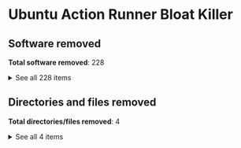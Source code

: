 # Ubuntu Action Runner Bloat Killer

<!-- AUTOGEN:SOFTWARE_REMOVED:START -->
## Software removed

**Total software removed**: 228

<details>
  <summary>See all 228 items</summary>

  * powershell
  * psmisc
  * procps
  * postgresql
  * postgresql-13
  * postgresql-client
  * postgresql-client-13
  * postgresql-client-common
  * postgresql-common
  * powermgmt-base
  * procps
  * publicsuffix
  * ruby
  * r-base
  * r-base-core
  * r-base-dev
  * r-base-html
  * r-cran-boot
  * r-cran-class
  * r-cran-cluster
  * r-cran-codetools
  * r-cran-foreign
  * r-cran-kernsmooth
  * r-cran-lattice
  * r-cran-mass
  * r-cran-matrix
  * r-cran-mgcv
  * r-cran-nlme
  * r-cran-nnet
  * r-cran-rpart
  * r-cran-spatial
  * r-cran-survival
  * r-doc-html
  * r-recommended
  * ruby-dev
  * ruby-did-you-mean
  * ruby-full
  * ruby-minitest
  * ruby-net-telnet
  * ruby-power-assert
  * ruby-test-unit
  * rubygems-integration
  * ghc-9.0.1
  * azure-cli
  * google-cloud-sdk
  * adoptopenjdk-11-hotspot
  * libgl1-mesa-dri
  * hhvm
  * google-chrome-stable
  * firefox
  * dotnet-sdk-5.0
  * adoptopenjdk-8-hotspot
  * llvm-10-dev
  * llvm-9-dev
  * dotnet-sdk-3.1
  * powershell
  * llvm-8-dev
  * moby-containerd
  * snapd
  * mysql-server-core-8.0
  * moby-engine
  * mono-devel
  * podman
  * libllvm11
  * mongodb-org-server
  * libllvm10
  * dotnet-runtime-3.1
  * moby-cli
  * dotnet-runtime-5.0
  * libllvm9
  * mysql-client-core-8.0
  * mongodb-org-mongos
  * mono-llvm-tools
  * libllvm8
  * moby-buildx
  * gcc-10
  * ansible
  * libclang-common-10-dev
  * mecab-ipadic
  * mongodb-org-shell
  * containernetworking-plugins
  * libclang-common-9-dev
  * msbuild
  * libclang-common-8-dev
  * libsvn1
  * mono-runtime-common
  * grub-efi-amd64-signed
  * util-linux
  * libmono-corlib4.5-cil
  * libmonoboehm-2.0-1
  * php7.4-dev
  * mono-runtime-sgen
  * php7.4-cli
  * p7zip-full
  * libpython3.8-minimal
  * subversion
  * libmonosgen-2.0-1
  * php7.4-phpdbg
  * libgfortran-8-dev
  * apache2-bin
  * php8.0-cli
  * php8.0-fpm
  * php8.0-phpdbg
  * php8.0-dev
  * libgfortran-9-dev
  * libmagickcore-6.q16-dev
  * adwaita-icon-theme
  * libgfortran-10-dev
  * swig4.0
  * yarn
  * libpython3.8
  * python3.8-minimal
  * ubuntu-mono
  * fwupd
  * libmagic-mgc
  * libopenexr-dev
  * linux-libc-dev
  * r-cran-matrix
  * libdjvulibre-dev
  * libc++-10-dev
  * gconf2-common
  * nuget
  * postgresql-client-13
  * libgsl-dev
  * liblapack3
  * libmagickcore-6.q16-6
  * fonts-dejavu-extra
  * libmysqlclient21
  * grub-efi-amd64-bin
  * libmediainfo0v5
  * php7.4-common
  * libssl-dev
  * libpython3.8-stdlib
  * php8.0-common
  * r-cran-survival
  * libpython2.7-stdlib
  * liblcms2-dev
  * udev
  * php7.4-cgi
  * php8.0-cgi
  * librsvg2-2
  * libmysqlclient-dev
  * libmonosgen-2.0-dev
  * libgtk-3-0
  * libglib2.0-dev
  * binutils-x86-64-linux-gnu
  * ieee-data
  * aspnetcore-targeting-pack-3.1
  * perl-base
  * dotnet-apphost-pack-5.0
  * texinfo
  * fonts-lato
  * python3-twisted
  * aspnetcore-targeting-pack-5.0
  * libgcc-7-dev
  * grub-common
  * libgcc-8-dev
  * mercurial-common
  * libgcc-10-dev
  * libgcc-9-dev
  * libc6-i386
  * mono-roslyn
  * liblldb-10
  * git-lfs
  * libstdc++-7-dev
  * libstdc++-8-dev
  * gh
  * llvm-8
  * libruby2.7
  * shellcheck
  * perl-modules-5.30
  * aspnetcore-runtime-3.1
  * libwxgtk3.0-gtk3-0v5
  * libstdc++-9-dev
  * llvm-9
  * libstdc++-10-dev
  * aspnetcore-runtime-5.0
  * sphinxsearch
  * libc6-dev
  * moby-runc
  * libpython3.8-dev
  * iso-codes
  * netstandard-targeting-pack-2.1
  * llvm-10
  * humanity-icon-theme
  * monodoc-manual
  * libz3-4
  * ruby2.7-doc
  * mono-utils
  * skopeo
  * cpp-7
  * dotnet-targeting-pack-3.1
  * liblapack-dev
  * cpp-8
  * 26.3
  * g++-7
  * libclang1-8
  * cpp-9
  * buildah
  * gfortran-8
  * libperl5.30
  * gfortran-9
  * gcc-7
  * g++-8
  * g++-9
  * referenceassemblies-pcl
  * cpp-10
  * mono-llvm-support
  * dotnet-targeting-pack-5.0
  * gcc-8
  * gfortran-10
  * gcc-9
  * g++-10
  * vim-runtime
  * clang-8
  * liblldb-8
  * libicu66
  * libclang1-10
  * git
  * libclang-cpp9
  * liblldb-9
  * r-base-core
  * kubectl
  * libicu-dev
  * libclang-cpp10
  * nginx
  * ant
  * libfontconfig1

</details>

## Directories and files removed

**Total directories/files removed**: 4

<details>
  <summary>See all 4 items</summary>

  * /var/lib/docker
  * /root/.cache
  * /root/.sbt
  * /var/lib/snapd

</details>
<!-- AUTOGEN:SOFTWARE_REMOVED:END -->
